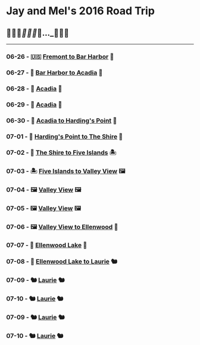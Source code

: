 # Jay and Mel's 2016 Road Trip
## 🌵🌵🌵___🌲🌲🌲___🚙..._🌳🌲🌳

---

### 06-26 - 🇺🇸 [Fremont to Bar Harbor](https://jay-d.me/2016RT-06-26) 🦞
### 06-27 - 🦞 [Bar Harbor to Acadia](https://jay-d.me/2016RT-06-27) 🌲
### 06-28 - 🌲 [Acadia](https://jay-d.me/2016RT-06-28) 🌲
### 06-29 - 🌲 [Acadia](https://jay-d.me/2016RT-06-29) 🌲
### 06-30 - 🌲 [Acadia to Harding's Point](https://jay-d.me/2016RT-06-30) 🦫
### 07-01 - 🦫 [Harding's Point to The Shire](https://jay-d.me/2016RT-07-01) 🦟
### 07-02 - 🦟 [The Shire to Five Islands](https://jay-d.me/2016RT-07-02) 🏝
### 07-03 - 🏝 [Five Islands to Valley View](https://jay-d.me/2016RT-07-03)  🖼
### 07-04 - 🖼 [Valley View](https://jay-d.me/2016RT-07-04) 🖼
### 07-05 - 🖼 [Valley View](https://jay-d.me/2016RT-07-05) 🖼
### 07-06 - 🖼 [Valley View to Ellenwood](https://jay-d.me/2016RT-07-06) 🐥
### 07-07 - 🐥  [Ellenwood Lake](https://jay-d.me/2016RT-07-07) 🐥
### 07-08 - 🐥  [Ellenwood Lake to Laurie](https://jay-d.me/2016RT-07-08) 🐿
### 07-09 - 🐿  [Laurie](https://jay-d.me/2016RT-07-09) 🐿
### 07-10 - 🐿  [Laurie](https://jay-d.me/2016RT-07-10) 🐿
### 07-09 - 🐿  [Laurie](https://jay-d.me/2016RT-07-09) 🐿
### 07-10 - 🐿  [Laurie](https://jay-d.me/2016RT-07-10) 🐿

